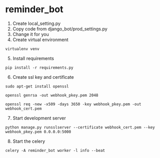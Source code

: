 # reminder_bot

1. Create local_setting.py
2. Copy code from django_bot/prod_settings.py
3. Change it for you
4. Create virtual environment

`virtualenv venv`

5. Install requirements

`pip install -r requirements.py`

6. Create ssl key and certificate

`sudo apt-get install openssl`

`openssl genrsa -out webhook_pkey.pem 2048`

`openssl req -new -x509 -days 3650 -key webhook_pkey.pem -out webhook_cert.pem`

7. Start development server

`python manage.py runsslserver --certificate webhook_cert.pem --key webhook_pkey.pem 0.0.0.0:5000`

8. Start the celery

`celery -A reminder_bot worker -l info --beat`
